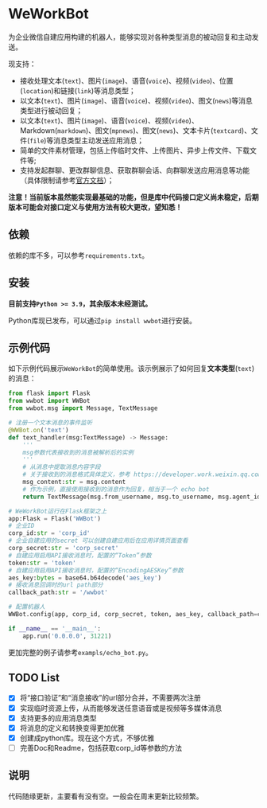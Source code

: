 # WeWorkBot

为企业微信自建应用构建的机器人，能够实现对各种类型消息的被动回复和主动发送。

现支持：
- 接收处理文本(`text`)、图片(`image`)、语音(`voice`)、视频(`video`)、位置(`location`)和链接(`link`)等消息类型；
- 以文本(`text`)、图片(`image`)、语音(`voice`)、视频(`video`)、图文(`news`)等消息类型进行被动回复；
- 以文本(`text`)、图片(`image`)、语音(`voice`)、视频(`video`)、Markdown(`markdown`)、图文(`mpnews`)、图文(`news`)、文本卡片(`textcard`)、文件(`file`)等消息类型主动发送应用消息；
- 简单的文件素材管理，包括上传临时文件、上传图片、异步上传文件、下载文件等;
- 支持发起群聊、更改群聊信息、获取群聊会话、向群聊发送应用消息等功能（具体限制请参考[官方文档](https://developer.work.weixin.qq.com/document/path/90244)）；

**注意！当前版本虽然能实现最基础的功能，但是库中代码接口定义尚未稳定，后期版本可能会对接口定义与使用方法有较大更改，望知悉！**

## 依赖

依赖的库不多，可以参考`requirements.txt`。

## 安装

**目前支持`Python >= 3.9`，其余版本未经测试。**

Python库现已发布，可以通过`pip install wwbot`进行安装。

## 示例代码

如下示例代码展示`WeWorkBot`的简单使用。该示例展示了如何回复**文本类型**(`text`)的消息：
```python
from flask import Flask
from wwbot import WWBot
from wwbot.msg import Message, TextMessage

# 注册一个文本消息的事件监听
@WWBot.on('text')
def text_handler(msg:TextMessage) -> Message:
    '''
    msg参数代表接收到的消息被解析后的实例
    '''
    # 从消息中提取消息内容字段
    # 关于接收到的消息格式具体定义，参考 https://developer.work.weixin.qq.com/document/path/90239
    msg_content:str = msg.content
    # 作为示例，直接使用接收到的消息作为回复，相当于一个 echo bot
    return TextMessage(msg.from_username, msg.to_username, msg.agent_id, msg_content)

# WeWorkBot运行在Flask框架之上
app:Flask = Flask('WWBot')
# 企业ID 
corp_id:str = 'corp_id'
# 企业自建应用的secret 可以创建自建应用后在应用详情页面查看
corp_secret:str = 'corp_secret'
# 自建应用启用API接收消息时，配置的“Token”参数
token:str = 'token'
# 自建应用启用API接收消息时，配置的“EncodingAESKey”参数
aes_key:bytes = base64.b64decode('aes_key')
# 接收消息回调时的url path部分
callback_path:str = '/wwbot'

# 配置机器人
WWBot.config(app, corp_id, corp_secret, token, aes_key, callback_path=callback_path)

if __name__ == '__main__':
    app.run('0.0.0.0', 31221)
```
更加完整的例子请参考`exampls/echo_bot.py`。

## TODO List

- [x] 将“接口验证”和“消息接收”的url部分合并，不需要两次注册
- [x] 实现临时资源上传，从而能够发送任意语音或是视频等多媒体消息
- [x] 支持更多的应用消息类型
- [x] 将消息的定义和转换变得更加优雅
- [x] 创建成python库。现在这个方式，不够优雅
- [ ] 完善Doc和Readme，包括获取corp_id等参数的方法

## 说明

代码随缘更新，主要看有没有空。一般会在周末更新比较频繁。